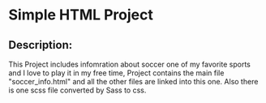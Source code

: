 # Simple HTML Project

## Description:
This Project includes infomration about soccer one of my favorite sports and I love to play it in my free time,
Project contains the main file "soccer_info.html" and all the other files are linked into this one. 
Also there is one scss file converted by Sass to css. 
